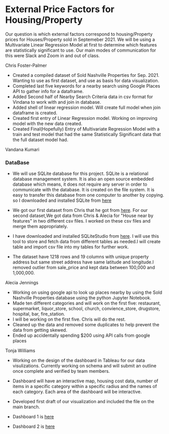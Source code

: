 # External Price Factors for Housing/Property
Our question is which external factors correspond to housing/Property prices for Houses/Property sold in Septemeber 2021.
We will  be using a Multivariate Linear Regression Model at first to determine which features are statistically significant to use.
Our main modes of communication for this were Slack and Zoom in and out of class.


Chris Foster-Palmer
- Created a compiled dataset of Sold Nashville Properties for Sep. 2021. Wanting to use as first dataset, and use as basis for data visualization.
- Completed last five keywords for a nearby search using Google Places API to gather info for a dataframe.
- Added Second half of Nearby Search Criteria data in csv format for Vindana to work with and join in database.
- Added shell of linear regression model. Will create full model when join dataframe is created.
- Created first entry of Linear Regression model. Working on improving model with the new data created.
- Created Final(Hopefully) Entry of Multivariate Regression Model with a train and test model that had the same Statistically Significant data that the full dataset model had.

Vandana Kumari
### DataBase
- We will use SQLite database for this project. SQLite is a relational database management system. It is also  an open source embedded database which means, it does not       require   any server in order to communicate with the database. It is created on the file system. It is easy to transfer this database from one computer to another by copying.     so I downloaded and installed SQLite from [here](https://www.sqlite.org/download.html)

- We got our first dataset from Chris that he got from [here](https://www.padctn.org/services/recent-sales/#2021). For our second dataset,We got data from Chris & Alecia     for "House near by features"  in two different csv files. I worked on these csv files and merge them appropriately.

- I have downloaded and installed SQLiteStudio from [here](https://sqlitestudio.pl/). I will use this tool to store and fetch data from different tables as needed.I will     create table and import csv file into my tables for further work.
 
 - The dataset have 1218 rows and 19 columns with unique property address but same street address have same latitude and longitude.I removed outlier from sale_price and kept      data between 100,000 and 1,000,000.



Alecia Jennings
- Working on using google api to look up places nearby by using the Sold Nashville Properties database using the python Jupyter Notebook.
- Made ten different categories and will work on the first five: restaurant, supermarket, liquor_store, school, church, convience_store, drugstore, hospital, bar, fire_station.
- I will be working on the first five.  Chris will do the rest.
- Cleaned up the data and removed some duplicates to help prevent the data from getting skewed.
- Ended up accidentally spending $200 using API calls from google places

Tonja Williams
- Working on the design of the dashboard in Tableau for our data visulizations. Currently working on schema and will submit an outline once complete and verified by team members.
- Dashboard will have an interactive map, housing cost data, number of items in a specific category within a specific radius and the names of each category.  Each area of the dashboard will be interactive.
- Developed first draft of our visualization and included the file on the main branch.  

- Dashboard 1 is [here](https://public.tableau.com/app/profile/tonjakae/viz/DavidsonCountySeptember2021PropertySales_16454970190000/PropertyLocationandNearbyFeatures)
- Dashboard 2 is [here](https://public.tableau.com/app/profile/tonjakae/viz/DavidsonCountySeptember2021PropertySales_16454970190000/SingleFamiliyHomesandBar_LiquorSales?publish=yes)

